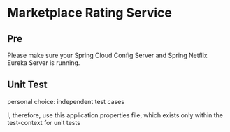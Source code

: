 # Marketplace Rating Service

## Pre
Please make sure your Spring Cloud Config Server and Spring Netflix Eureka Server is running.

## Unit Test
personal choice: independent test cases

I, therefore, use this application.properties file, which exists only within the test-context for unit tests